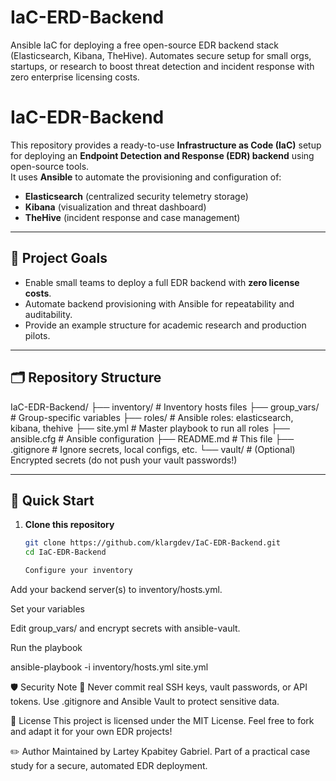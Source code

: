 # IaC-ERD-Backend
Ansible IaC for deploying a free open-source EDR backend stack (Elasticsearch, Kibana, TheHive). Automates secure setup for small orgs, startups, or research to boost threat detection and incident response with zero enterprise licensing costs.

# IaC-EDR-Backend

This repository provides a ready-to-use **Infrastructure as Code (IaC)** setup for deploying an **Endpoint Detection and Response (EDR) backend** using open-source tools.  
It uses **Ansible** to automate the provisioning and configuration of:

- **Elasticsearch** (centralized security telemetry storage)
- **Kibana** (visualization and threat dashboard)
- **TheHive** (incident response and case management)

---

## 📌 **Project Goals**

- Enable small teams to deploy a full EDR backend with **zero license costs**.
- Automate backend provisioning with Ansible for repeatability and auditability.
- Provide an example structure for academic research and production pilots.

---

## 🗂️ **Repository Structure**

IaC-EDR-Backend/
├── inventory/ # Inventory hosts files
├── group_vars/ # Group-specific variables
├── roles/ # Ansible roles: elasticsearch, kibana, thehive
├── site.yml # Master playbook to run all roles
├── ansible.cfg # Ansible configuration
├── README.md # This file
├── .gitignore # Ignore secrets, local configs, etc.
└── vault/ # (Optional) Encrypted secrets (do not push your vault passwords!)


---

## 🚀 **Quick Start**

1. **Clone this repository**

   ```bash
   git clone https://github.com/klargdev/IaC-EDR-Backend.git
   cd IaC-EDR-Backend

   Configure your inventory

Add your backend server(s) to inventory/hosts.yml.

Set your variables

Edit group_vars/ and encrypt secrets with ansible-vault.

Run the playbook

ansible-playbook -i inventory/hosts.yml site.yml

🛡️ Security Note
🚫 Never commit real SSH keys, vault passwords, or API tokens.
Use .gitignore and Ansible Vault to protect sensitive data.

📖 License
This project is licensed under the MIT License.
Feel free to fork and adapt it for your own EDR projects!


✏️ Author
Maintained by Lartey Kpabitey Gabriel.
Part of a practical case study for a secure, automated EDR deployment.

